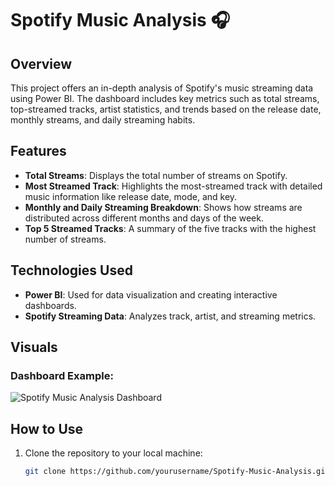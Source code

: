 # Spotify Music Analysis 🎧

## Overview
This project offers an in-depth analysis of Spotify's music streaming data using Power BI. The dashboard includes key metrics such as total streams, top-streamed tracks, artist statistics, and trends based on the release date, monthly streams, and daily streaming habits.

## Features
- **Total Streams**: Displays the total number of streams on Spotify.
- **Most Streamed Track**: Highlights the most-streamed track with detailed music information like release date, mode, and key.
- **Monthly and Daily Streaming Breakdown**: Shows how streams are distributed across different months and days of the week.
- **Top 5 Streamed Tracks**: A summary of the five tracks with the highest number of streams.

## Technologies Used
- **Power BI**: Used for data visualization and creating interactive dashboards.
- **Spotify Streaming Data**: Analyzes track, artist, and streaming metrics.

## Visuals
### Dashboard Example:
![Spotify Music Analysis Dashboard](path_to_image)

## How to Use
1. Clone the repository to your local machine:
   ```bash
   git clone https://github.com/yourusername/Spotify-Music-Analysis.git
